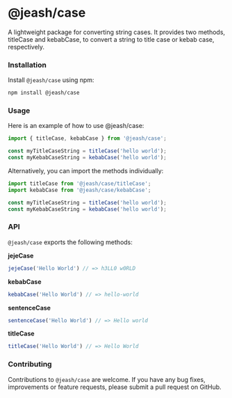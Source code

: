 # @jeash/case
A lightweight package for converting string cases. It provides two methods, titleCase and kebabCase, to convert a string to title case or kebab case, respectively.

### Installation
Install `@jeash/case` using npm:

```bash
npm install @jeash/case
```

### Usage
Here is an example of how to use @jeash/case:

```js
import { titleCase, kebabCase } from '@jeash/case';

const myTitleCaseString = titleCase('hello world');
const myKebabCaseString = kebabCase('hello world');
```


Alternatively, you can import the methods individually:
```js
import titleCase from '@jeash/case/titleCase';
import kebabCase from '@jeash/case/kebabCase';

const myTitleCaseString = titleCase('hello world');
const myKebabCaseString = kebabCase('hello world');
```

### API

`@jeash/case` exports the following methods:

**jejeCase**
```js 
jejeCase('Hello World') // => h3LL0 w0RLD
 ````

**kebabCase**
```js 
kebabCase('Hello World') // => hello-world
 ````

**sentenceCase**
```js 
sentenceCase('Hello World') // => Hello world
 ````

**titleCase**
```js 
titleCase('Hello World') // => Hello World
 ````

### Contributing
Contributions to `@jeash/case` are welcome. If you have any bug fixes, improvements or feature requests, please submit a pull request on GitHub.
